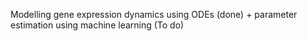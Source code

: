 Modelling gene expression dynamics using ODEs (done) + parameter estimation using machine learning (To do)
